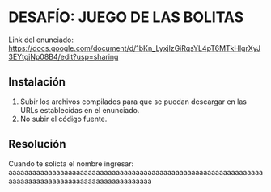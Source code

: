 DESAFÍO: JUEGO DE LAS BOLITAS
=====================================

Link del enunciado: https://docs.google.com/document/d/1bKn_LyxjlzGiRqsYL4pT6MTkHlgrXyJ3EYtgjNp08B4/edit?usp=sharing

Instalación
-------------------
1. Subir los archivos compilados para que se puedan descargar en las URLs establecidas en el enunciado.
2. No subir el código fuente.


Resolución
-------------------
Cuando te solicta el nombre ingresar: aaaaaaaaaaaaaaaaaaaaaaaaaaaaaaaaaaaaaaaaaaaaaaaaaaaaaaaaaaaaaaaaaaaaaaaaaaaaaaaaaaaaaaaaaaaaaaaaaaaa
